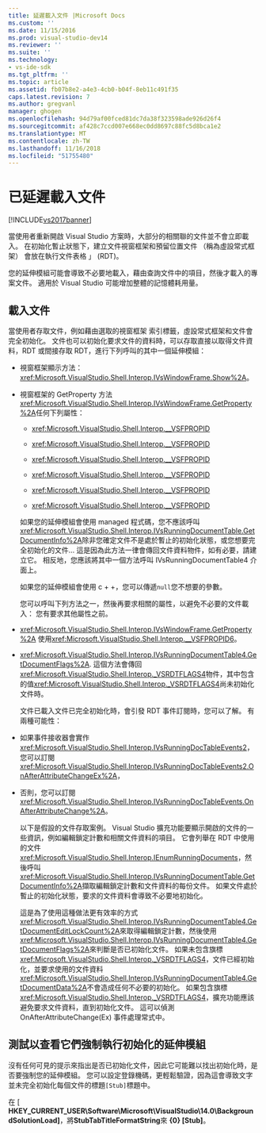 ```yaml
---
title: 延遲載入文件 |Microsoft Docs
ms.custom: ''
ms.date: 11/15/2016
ms.prod: visual-studio-dev14
ms.reviewer: ''
ms.suite: ''
ms.technology:
- vs-ide-sdk
ms.tgt_pltfrm: ''
ms.topic: article
ms.assetid: fb07b8e2-a4e3-4cb0-b04f-8eb11c491f35
caps.latest.revision: 7
ms.author: gregvanl
manager: ghogen
ms.openlocfilehash: 94d79af00fced81dc7da38f323598ade926d26f4
ms.sourcegitcommit: af428c7ccd007e668ec0dd8697c88fc5d8bca1e2
ms.translationtype: MT
ms.contentlocale: zh-TW
ms.lasthandoff: 11/16/2018
ms.locfileid: "51755480"
---
```

# <a name="delayed-document-loading"></a>已延遲載入文件
[!INCLUDE[vs2017banner](../../includes/vs2017banner.md)]

當使用者重新開啟 Visual Studio 方案時，大部分的相關聯的文件並不會立即載入。 在初始化暫止狀態下，建立文件視窗框架和預留位置文件 （稱為虛設常式框架） 會放在執行文件表格 」 (RDT)。  
  
 您的延伸模組可能會導致不必要地載入，藉由查詢文件中的項目，然後才載入的專案文件。 適用於 Visual Studio 可能增加整體的記憶體耗用量。  
  
## <a name="document-loading"></a>載入文件  
 當使用者存取文件，例如藉由選取的視窗框架 索引標籤，虛設常式框架和文件會完全初始化。 文件也可以初始化要求文件的資料時，可以存取直接以取得文件資料，RDT 或間接存取 RDT，進行下列呼叫的其中一個延伸模組：  
  
- 視窗框架顯示方法： <xref:Microsoft.VisualStudio.Shell.Interop.IVsWindowFrame.Show%2A>。  
  
- 視窗框架的 GetProperty 方法<xref:Microsoft.VisualStudio.Shell.Interop.IVsWindowFrame.GetProperty%2A>任何下列屬性：  
  
  -   <xref:Microsoft.VisualStudio.Shell.Interop.__VSFPROPID>  
  
  -   <xref:Microsoft.VisualStudio.Shell.Interop.__VSFPROPID>  
  
  -   <xref:Microsoft.VisualStudio.Shell.Interop.__VSFPROPID>  
  
  -   <xref:Microsoft.VisualStudio.Shell.Interop.__VSFPROPID>  
  
  -   <xref:Microsoft.VisualStudio.Shell.Interop.__VSFPROPID>  
  
  -   <xref:Microsoft.VisualStudio.Shell.Interop.__VSFPROPID>  
  
  如果您的延伸模組會使用 managed 程式碼，您不應該呼叫<xref:Microsoft.VisualStudio.Shell.Interop.IVsRunningDocumentTable.GetDocumentInfo%2A>除非您確定文件不是處於暫止的初始化狀態，或您想要完全初始化的文件... 這是因為此方法一律會傳回文件資料物件，如有必要，請建立它。 相反地，您應該將其中一個方法呼叫 IVsRunningDocumentTable4 介面上。  
  
  如果您的延伸模組會使用 c + +，您可以傳遞`null`您不想要的參數。  
  
  您可以呼叫下列方法之一，然後再要求相關的屬性，以避免不必要的文件載入： 您有要求其他屬性之前。  
  
- <xref:Microsoft.VisualStudio.Shell.Interop.IVsWindowFrame.GetProperty%2A> 使用<xref:Microsoft.VisualStudio.Shell.Interop.__VSFPROPID6>。  
  
- <xref:Microsoft.VisualStudio.Shell.Interop.IVsRunningDocumentTable4.GetDocumentFlags%2A>. 這個方法會傳回<xref:Microsoft.VisualStudio.Shell.Interop._VSRDTFLAGS4>物件，其中包含的值<xref:Microsoft.VisualStudio.Shell.Interop._VSRDTFLAGS4>尚未初始化文件時。  
  
  文件已載入文件已完全初始化時，會引發 RDT 事件訂閱時，您可以了解。 有兩種可能性：  
  
- 如果事件接收器會實作<xref:Microsoft.VisualStudio.Shell.Interop.IVsRunningDocTableEvents2>，您可以訂閱<xref:Microsoft.VisualStudio.Shell.Interop.IVsRunningDocTableEvents2.OnAfterAttributeChangeEx%2A>，  
  
- 否則，您可以訂閱<xref:Microsoft.VisualStudio.Shell.Interop.IVsRunningDocTableEvents.OnAfterAttributeChange%2A>。  
  
  以下是假設的文件存取案例。 Visual Studio 擴充功能要顯示開啟的文件的一些資訊，例如編輯鎖定計數和相關文件資料的項目。 它會列舉在 RDT 中使用的文件<xref:Microsoft.VisualStudio.Shell.Interop.IEnumRunningDocuments>，然後呼叫<xref:Microsoft.VisualStudio.Shell.Interop.IVsRunningDocumentTable.GetDocumentInfo%2A>擷取編輯鎖定計數和文件資料的每份文件。 如果文件處於暫止的初始化狀態，要求的文件資料會導致不必要地初始化。  
  
  這是為了使用這種做法更有效率的方式<xref:Microsoft.VisualStudio.Shell.Interop.IVsRunningDocumentTable4.GetDocumentEditLockCount%2A>來取得編輯鎖定計數，然後使用<xref:Microsoft.VisualStudio.Shell.Interop.IVsRunningDocumentTable4.GetDocumentFlags%2A>來判斷是否已初始化文件。 如果未包含旗標<xref:Microsoft.VisualStudio.Shell.Interop._VSRDTFLAGS4>，文件已經初始化，並要求使用的文件資料<xref:Microsoft.VisualStudio.Shell.Interop.IVsRunningDocumentTable4.GetDocumentData%2A>不會造成任何不必要的初始化。 如果包含旗標<xref:Microsoft.VisualStudio.Shell.Interop._VSRDTFLAGS4>，擴充功能應該避免要求文件資料，直到初始化文件。 這可以偵測 OnAfterAttributeChange(Ex) 事件處理常式中。  
  
## <a name="testing-extensions-to-see-if-they-force-initialization"></a>測試以查看它們強制執行初始化的延伸模組  
 沒有任何可見的提示來指出是否已初始化文件，因此它可能難以找出初始化時，是否要強制您的延伸模組。 您可以設定登錄機碼，更輕鬆驗證，因為這會導致文字並未完全初始化每個文件的標題`[Stub]`標題中。  
  
 在 [ **HKEY_CURRENT_USER\Software\Microsoft\VisualStudio\14.0\BackgroundSolutionLoad]**，將**StubTabTitleFormatString**來 **{0} [Stub]**。

